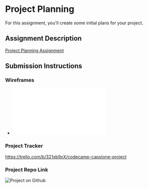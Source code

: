 # Project Planning
For this assignment, you'll create some initial plans for your project.

## Assignment Description
[Project Planning Assignment](https://education.launchcode.org/liftoff/modules/assignments/project-planning)

## Submission Instructions

### Wireframes

- ![Project Wireframes](/CapstoneProject_BikeToIt/BikeToIt_Wireframes.pdf)

### Project Tracker

https://trello.com/b/321xb9xX/codecamp-capstone-project

### Project Repo Link

![Project on Github](https://github.com/karagruenewald/BikeToIt_CapstoneProject)